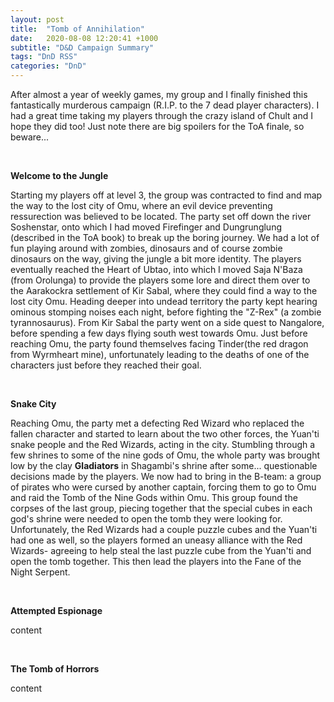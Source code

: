 ```yaml
---
layout: post
title:  "Tomb of Annihilation"
date:   2020-08-08 12:20:41 +1000
subtitle: "D&D Campaign Summary"
tags: "DnD RSS"
categories: "DnD"
---
```


After almost a year of weekly games, my group and I finally finished this fantastically murderous campaign (R.I.P. to the 7 dead player characters). I had a great time taking my players through the crazy island of Chult and I hope they did too! Just note there are big spoilers for the ToA finale, so beware...

<br/>

__Welcome to the Jungle__

Starting my players off at level 3, the group was contracted to find and map the way to the lost city of Omu, where an evil device preventing ressurection was believed to be located. The party set off down the river Soshenstar, onto which I had moved Firefinger and Dungrunglung (described in the ToA book) to break up the boring journey. We had a lot of fun playing around with zombies, dinosaurs and of course zombie dinosaurs on the way, giving the jungle a bit more identity. The players eventually reached the Heart of Ubtao, into which I moved Saja N'Baza (from Orolunga) to provide the players some lore and direct them over to the Aarakockra settlement of Kir Sabal, where they could find a way to the lost city Omu. Heading deeper into undead territory the party kept hearing ominous stomping noises each night, before fighting the "Z-Rex" (a zombie tyrannosaurus). From Kir Sabal the party went on a side quest to Nangalore, before spending a few days flying south west towards Omu. Just before reaching Omu, the party found themselves facing Tinder(the red dragon from Wyrmheart mine), unfortunately leading to the deaths of one of the characters just before they reached their goal. 

<br/>

__Snake City__

Reaching Omu, the party met a defecting Red Wizard who replaced the fallen character and started to learn about the two other forces, the Yuan'ti snake people and the Red Wizards, acting in the city. Stumbling through a few shrines to some of the nine gods of Omu, the whole party was brought low by the clay __Gladiators__ in Shagambi's shrine after some... questionable decisions made by the players. We now had to bring in the B-team: a group of pirates who were cursed by another captain, forcing them to go to Omu and raid the Tomb of the Nine Gods within Omu. This group found the corpses of the last group, piecing together that the special cubes in each god's shrine were needed to open the tomb they were looking for. Unfortunately, the Red Wizards had a couple puzzle cubes and the Yuan'ti had one as well, so the players formed an uneasy alliance with the Red Wizards- agreeing to help steal the last puzzle cube from the Yuan'ti and open the tomb together. This then lead the players into the Fane of the Night Serpent.

<br/>

__Attempted Espionage__

content

<br/>

__The Tomb of Horrors__

content

